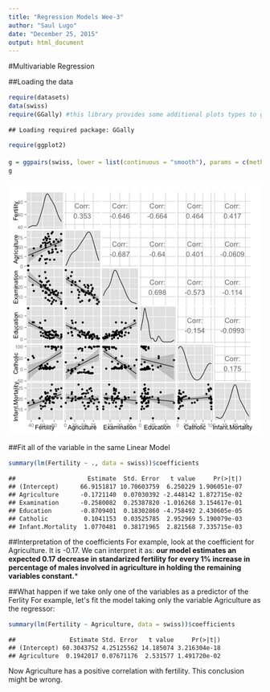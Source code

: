 ```yaml
---
title: "Regression Models Wee-3"
author: "Saul Lugo"
date: "December 25, 2015"
output: html_document
---
```


#Multivariable Regression

##Loading the data

```r
require(datasets)
data(swiss)
require(GGally) #this library provides some additional plots types to ggplot2
```

```
## Loading required package: GGally
```

```r
require(ggplot2)

g = ggpairs(swiss, lower = list(continuous = "smooth"), params = c(method = "looess"))
g
```

![plot of chunk loading_data](figure/loading_data-1.png) 

##Fit all of the variable in the same Linear Model


```r
summary(lm(Fertility ~ ., data = swiss))$coefficients
```

```
##                    Estimate  Std. Error   t value     Pr(>|t|)
## (Intercept)      66.9151817 10.70603759  6.250229 1.906051e-07
## Agriculture      -0.1721140  0.07030392 -2.448142 1.872715e-02
## Examination      -0.2580082  0.25387820 -1.016268 3.154617e-01
## Education        -0.8709401  0.18302860 -4.758492 2.430605e-05
## Catholic          0.1041153  0.03525785  2.952969 5.190079e-03
## Infant.Mortality  1.0770481  0.38171965  2.821568 7.335715e-03
```

##Interpretation of the coefficients
For example, look at the coefficient for Agriculture. It is -0.17. We can interpret it as: **our model estimates an expected 0.17 decrease in standarized fertility for every 1% increase in percentage of males involved in agriculture in holding the remaining variables constant.***

##What happen if we take only one of the variables as a predictor of the Ferlity
For example, let's fit the model taking only the variable Agriculture as the regressor:


```r
summary(lm(Fertility ~ Agriculture, data = swiss))$coefficients
```

```
##               Estimate Std. Error   t value     Pr(>|t|)
## (Intercept) 60.3043752 4.25125562 14.185074 3.216304e-18
## Agriculture  0.1942017 0.07671176  2.531577 1.491720e-02
```

Now Agriculture has a positive correlation with fertility. This conclusion might be wrong.

